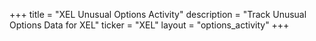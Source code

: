+++
title = "XEL Unusual Options Activity"
description = "Track Unusual Options Data for XEL"
ticker = "XEL"
layout = "options_activity"
+++


